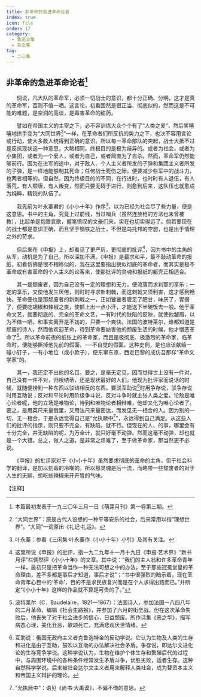 ```yaml
---
title: 非革命的急进革命论者
index: true
icon: file
order: 17
category:
  - 鲁迅文集
  - 杂文集
tag:  
  - 二心集
---
```


## 非革命的急进革命论者[^①]

　　倘说，凡大队的革命军，必须一切战士的意识，都十分正确、分明，这才是真的革命军，否则不值一哂。这言论，初看固然是很正当、彻底似的，然而这是不可能的难题，是空洞的高谈，是毒害革命的甜药。

　　譬如在帝国主义的主宰之下，必不容训练大众个个有了“人类之爱”，然后笑嘻嘻地拱手变为“大同世界[^②]”一样，在革命者们所反抗的势力之下，也决不容用言论或行动，使大多数人统得到正确的意识。所以每一革命部队的突起，战士大抵不过是反抗现状这一种意思，大略相同，终极目的是极为歧异的。或者为社会，或者为小集团，或者为一个爱人，或者为自己，或者简直为了自杀。然而，革命军仍然能够前行。因为在进军的途中，对于敌人、个人主义者所发的子弹和集团主义者所发的子弹，是一样地能够制其死命；任何战士死伤之际，便要减少些军中的战斗力，也两者相等的。但自然，因为终极目的的不同，在行进时，也时时有人退伍，有人落荒，有人颓唐，有人叛变，然而只要无碍于进行，则愈到后来，这队伍也就愈成为纯粹，精锐的队伍了。

　　我先前为叶永蓁君的《小小十年》作序[^③]，以为已经为社会尽了些力量，便是这意思。书中的主角，究竟上过前线，当过哨兵（虽然连放枪的方法也未曾被教），比起单是抱膝哀歌，握笔愤叹的文豪们来，实在也切实得远了。倘若要现在的战士都是意识正确，而且坚于钢铁之战士，不但是乌托邦的空想，也是出于情理之外的苛求。

　　但后来在《申报》上，却看见了更严厉，更彻底的批评[^④]，因为书中的主角的从军，动机是为了自己，所以深加不满。《申报》是最求和平，最不鼓动革命的报纸，初看仿佛是很不相称似的，我在这里要指出貌似彻底的革命者，而其实是极不革命或有害革命的个人主义的论客来，使那批评的灵魂和报纸的躯壳正相适合。

　　其一是颓废者，因为自己没有一定的理想和无力，便流落而求刹那的享乐；一定的享乐，又使他发生厌倦，则时时寻求新刺戟，而这刺戟又须利害，这才感到畅快。革命便也是那颓废者的新刺戟之一，正如饕饕者餍足了肥甘，味厌了，胃弱了，便要吃胡椒和辣椒之类，使额上出一点小汗，才能送下半碗饭去一般。他于革命文艺，就要彻底的、完全的革命文艺，一有时代的缺陷的反映，就使他皱眉，以为不值一哂。和事实离开是不妨的，只要一个爽快。法国的波特莱尔，谁都知道是颓废的诗人，然而他欢迎革命，待到革命要妨害他的颓废生活的时候，他才憎恶革命了[^⑤]。所以革命前夜的纸张上的革命家，而且是极彻底、极激烈的革命家，临革命时，便能够撕掉他先前的假面，──不自觉的假面。这种史例，是也应该献给一碰小钉子，一有小地位（或小款子），便东窜东京，西走巴黎的成仿吾那样“革命文学家”的。

　　其一，我还定不出他的名目。要之，是毫无定见，因而觉得世上没有一件对，自己没有一件不对，归根结蒂，还是现状最好的人们。他现为批评家而说话的时候，就随便捞到一种东西以驳诘相反的东西。要驳互助说[^⑥]时用争存说，驳争存说时用互助说；反对和平论时用阶级争斗说，反对斗争时就主张人类之爱。论敌是唯心论者呢，他的立场是唯物论，待到和唯物论者相辩难，他却又化为唯心论者了。要之，是用英尺来量俄里，又用法尺来量密达，而发见无一相合的人。因为别的一切，无一相合，于是永远觉得自己是“允执厥中[^⑦]”，永远得到自己满足。从这些人们的批评的指示，则只要不完全，有缺陷，就不行。但现在的人、的事，哪里会有十分完全，并无缺陷的呢，为万全计，就只好毫不动弹。然而这毫不动弹，却也就是一个大错。总之，做人之道，是非常之烦难了，至于做革命家，那当然更不必说。

　　《申报》的批评家对于《小小十年》虽然要求彻底的革命的主角，但于社会科学的翻译，是加以刻毒的冷嘲的。所以那灵魂是后一流，而略带一些颓废者的对于人生的无聊，想吃些辣椒来开开胃的气味。

【注释】

[^①]:本篇最初发表于一九三〇年三月一日《萌芽月刊》第一卷第三期。

[^②]:“大同世界”：原是古代人设想的一种平等安乐的社会，后来常用以指“理想世界”。“大同”一词原出《礼记·礼运》。

[^③]:叶永蓁：参看《三闲集·叶永蓁作〈小小十年〉小引》及其有关注。

[^④]:这里所说《申报》的批评，指一九二九年十一月十九日《申报·艺术界》“新书月评”栏倜然评《小小十年》的文章。其中说：“我们的主人翁和许多革命青年一样，最初只是把革命当作一种无法可想之中的办法，至于那些冠冕堂皇的革命理由，差不多都是事后才知道，事后才说”；“书中很强烈的暗示着，现在革命青年心目中的‘革命’，目的不是求民族复兴而是在个人求得出路而已。”并断定“《小小十年》这样的作品就不算是可贵的了。”

[^⑤]:波特莱尔（C．Baudelaire，1821—1867）：法国诗人，参加法国一八四八年的二月革命，编辑《社会生路报》，并参加了六月的街垒战。但在这次革命失败后，他丧失了对于社会进步的信心，日益颓废。所作诗集《恶之华》，描写病态心理，美化丑恶，歌颂死亡，充满悲观厌世情绪。

[^⑥]:互助说：俄国无政府主义者克鲁泡特金的反动学说。它认为生物及人类的生存和进化是由于互助，鼓吹以互助的办法解决社会矛盾。争存说，即达尔文进化论的生存竞争学说。这种学说认为，生物在维护个体生存和繁殖后代的过程中，与周围环境中的各种条件经常发生矛盾斗争，优胜劣败，适者生存。这种自然科学学说，后来被社会达尔文主义者用来解释人类社会，成为替资本主义和帝国主义辩护的理论。

[^⑦]:“允执厥中”：语见《尚书·大禹谟》，不偏不倚的意思。
